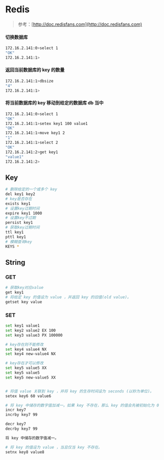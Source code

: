 # Redis

>参考：[http://doc.redisfans.com](http://doc.redisfans.com)

#### 切换数据库
```sh
172.16.2.141:0>select 1
"OK"
172.16.2.141:1>
```

#### 返回当前数据库的 key 的数量
```sh
172.16.2.141:1>dbsize
"4"
172.16.2.141:1>
```

#### 将当前数据库的 key 移动到给定的数据库 db 当中
```sh
172.16.2.141:0>select 1
"OK"
172.16.2.141:1>setex key1 100 value1
"OK"
172.16.2.141:1>move key1 2
"1"
172.16.2.141:1>select 2
"OK"
172.16.2.141:2>get key1
"value1"
172.16.2.141:2>
```

## Key
```sh
# 删除给定的一个或多个 key 
del key1 key2
# key是否存在
exists key1
# 设置key过期时间
expire key1 1000
# 设置key不过期
persist key1
# 获取key过期时间
ttl key1
pttl key1
# 模糊查询key
KEYS *
```

## String

### GET
```sh
# 获取key对应value
get key1
# 将给定 key 的值设为 value ，并返回 key 的旧值(old value)。
getset key value
```

### SET
```sh
set key1 value1
set key2 value2 EX 100
set key3 value3 PX 100000

# key存在则不能修改
set key4 value4 NX
set key4 new-value4 NX

# key存在才可以修改
set key5 value5 XX
set key5 value5
set key5 new-value5 XX


# 将值 value 关联到 key ，并将 key 的生存时间设为 seconds (以秒为单位)。
setex key6 60 value6

# 将 key 中储存的数字值加减一。如果 key 不存在，那么 key 的值会先被初始化为 0 
incr key7
incrby key7 99

decr key7
decrby key7 99

将 key 中储存的数字值减一。

# 将 key 的值设为 value ，当且仅当 key 不存在。
setnx key8 value8
```